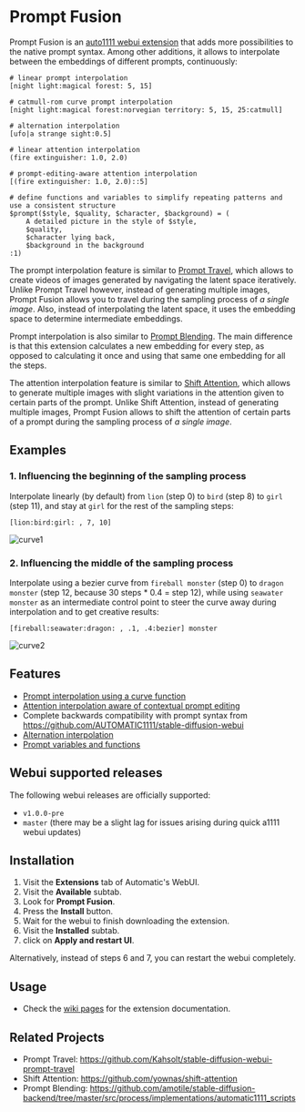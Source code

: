# Prompt Fusion

Prompt Fusion is an [auto1111 webui extension](https://github.com/AUTOMATIC1111/stable-diffusion-webui/wiki/Developing-extensions) that adds more possibilities to the native prompt syntax. Among other additions, it allows to interpolate between the embeddings of different prompts, continuously:

```
# linear prompt interpolation
[night light:magical forest: 5, 15]

# catmull-rom curve prompt interpolation
[night light:magical forest:norvegian territory: 5, 15, 25:catmull]

# alternation interpolation
[ufo|a strange sight:0.5]

# linear attention interpolation
(fire extinguisher: 1.0, 2.0)

# prompt-editing-aware attention interpolation
[(fire extinguisher: 1.0, 2.0)::5]

# define functions and variables to simplify repeating patterns and use a consistent structure
$prompt($style, $quality, $character, $background) = (
    A detailed picture in the style of $style,
    $quality,
    $character lying back,
    $background in the background
:1)
```

The prompt interpolation feature is similar to [Prompt Travel](https://github.com/Kahsolt/stable-diffusion-webui-prompt-travel), which allows to create videos of images generated by navigating the latent space iteratively. Unlike Prompt Travel however, instead of generating multiple images, Prompt Fusion allows you to travel during the sampling process of *a single image*. Also, instead of interpolating the latent space, it uses the embedding space to determine intermediate embeddings. 

Prompt interpolation is also similar to [Prompt Blending](https://github.com/amotile/stable-diffusion-backend/tree/master/src/process/implementations/automatic1111_scripts). The main difference is that this extension calculates a new embedding for every step, as opposed to calculating it once and using that same one embedding for all the steps. 

The attention interpolation feature is similar to [Shift Attention](https://github.com/yownas/shift-attention), which allows to generate multiple images with slight variations in the attention given to certain parts of the prompt. Unlike Shift Attention, instead of generating multiple images, Prompt Fusion allows to shift the attention of certain parts of a prompt during the sampling process of *a single image*.

## Examples

### 1. Influencing the beginning of the sampling process

Interpolate linearly (by default) from `lion` (step 0) to `bird` (step 8) to `girl` (step 11), and stay at `girl` for the rest of the sampling steps:

```
[lion:bird:girl: , 7, 10]
```

![curve1](https://user-images.githubusercontent.com/32277961/214725976-b72bafc6-0c5d-4491-9c95-b73da41da082.gif)

### 2. Influencing the middle of the sampling process

Interpolate using a bezier curve from `fireball monster` (step 0) to `dragon monster` (step 12, because 30 steps * 0.4 = step 12), while using `seawater monster` as an intermediate control point to steer the curve away during interpolation and to get creative results:

```
[fireball:seawater:dragon: , .1, .4:bezier] monster
```

![curve2](https://user-images.githubusercontent.com/32277961/214941229-2dccad78-f856-42bb-ae6b-16b65b273cda.gif)

## Features
- [Prompt interpolation using a curve function](https://github.com/ljleb/prompt-fusion-extension/wiki/Prompt-Interpolation)
- [Attention interpolation aware of contextual prompt editing](https://github.com/ljleb/prompt-fusion-extension/wiki/Attention-Interpolation)
- Complete backwards compatibility with prompt syntax from https://github.com/AUTOMATIC1111/stable-diffusion-webui
- [Alternation interpolation](https://github.com/ljleb/prompt-fusion-extension/wiki/Alternation-interpolation)
- [Prompt variables and functions](https://github.com/ljleb/prompt-fusion-extension/wiki/Prompt-Variables)

## Webui supported releases

The following webui releases are officially supported:
- `v1.0.0-pre`
- `master` (there may be a slight lag for issues arising during quick a1111 webui updates)

## Installation
1. Visit the **Extensions** tab of Automatic's WebUI.
2. Visit the **Available** subtab.
3. Look for **Prompt Fusion**.
4. Press the **Install** button.
5. Wait for the webui to finish downloading the extension.
6. Visit the **Installed** subtab.
7. click on **Apply and restart UI**.

Alternatively, instead of steps 6 and 7, you can restart the webui completely.

## Usage
- Check the [wiki pages](https://github.com/ljleb/fusion/wiki) for the extension documentation.

## Related Projects

- Prompt Travel: https://github.com/Kahsolt/stable-diffusion-webui-prompt-travel
- Shift Attention: https://github.com/yownas/shift-attention
- Prompt Blending: https://github.com/amotile/stable-diffusion-backend/tree/master/src/process/implementations/automatic1111_scripts

